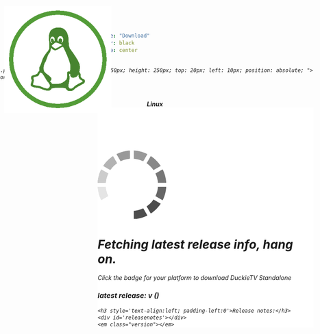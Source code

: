 ```yaml
---
title: "Download"
color: black
style: center
---
```


<style type="text/css">
.download .fa-stack-1x {
	transform: scale(1) rotateY(0deg);
	transition: all 0.4s ease-in;
	transform-origin: 145px 145px;
}


.download:hover .fa-stack-1x {
	transform: scale(0.5) rotateY(360deg);

}
</style>

<div class="subtlecircle sectiondivider faicon download windows" style="margin-left: -385px">
  <span class="fa-stack">
    <i class="fa fa-circle fa-stack-2x"></i>
    <i class="fa fa-c fa-stack-1x">
    
     <img src="img/windows.png" style="display:block; width: 250px; height: 250px; top: 20px; left: 10px; position: absolute; ">
      <strong>Windows</strong>  
    </i>
  </span>
</div>

<div class="subtlecircle sectiondivider faicon download apple">
  <span class="fa-stack">
    <i class="fa fa-circle fa-stack-2x"></i>
    <i class="fa  fa-c fa-stack-1x">
     <img src="img/apple.png" style="display:block; width: 250px; height: 250px; top: 20px; left: 10px; position: absolute; ">
     <strong>Mac</strong>
    </i>
  </span>
</div>


<div class="subtlecircle sectiondivider faicon download linux" style="margin-left: 115px;">
  <span class="fa-stack">
    <i class="fa fa-circle fa-stack-2x"></i>
    <i class="fa  fa-c fa-stack-1x">
     <img src="img/linux.png" style="display:block; width: 250px; height: 250px; top: 20px; left: 10px; position: absolute; ">
     <strong>Linux</strong>
   </i>
  </span>
   
</div>

<div style="padding-top:100px; background-color:white">
  <div id='loader'><img src="img/loading.gif"><h1>Fetching latest release info, hang on.</h1></div>
  <div id='loaded'>
    <p class='info'>Click the badge for your platform to download DuckieTV Standalone</p>
    <h3>latest release: v<span id='version'></span> (<span id='date'></span>) </h3>
    
    <h3 style='text-align:left; padding-left:0'>Release notes:</h3>
    <div id='releasenotes'></div>
    <em class="version"></em>
  </div>
</div>
